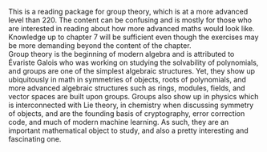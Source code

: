 This is a reading package for group theory, which is at a more advanced level than 220. The content can be confusing and is mostly for those who are interested in reading about how more advanced maths would look like. Knowledge up to chapter 7 will be sufficient even though the exercises may be more demanding beyond the content of the chapter. <br>
Group theory is the beginning of modern algebra and is attributed to Évariste Galois who was working on studying the solvability of polynomials, and groups are one of the simplest algebraic structures. Yet, they show up ubiquitously in math in symmetries of objects, roots of polynomials, and more advanced algebraic structures such as rings, modules, fields, and vector spaces are built upon groups. Groups also show up in physics which is interconnected with Lie theory, in chemistry when discussing symmetry of objects, and are the founding basis of cryptography, error correction code, and much of modern machine learning. As such, they are an important mathematical object to study, and also a pretty interesting and fascinating one. 
